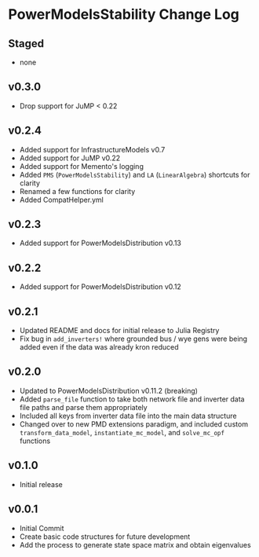 # PowerModelsStability Change Log

## Staged

- none

## v0.3.0

- Drop support for JuMP < 0.22

## v0.2.4

- Added support for InfrastructureModels v0.7
- Added support for JuMP v0.22
- Added support for Memento's logging
- Added `PMS` (`PowerModelsStability`) and `LA` (`LinearAlgebra`) shortcuts for clarity
- Renamed a few functions for clarity
- Added CompatHelper.yml

## v0.2.3
- Added support for PowerModelsDistribution v0.13

## v0.2.2
- Added support for PowerModelsDistribution v0.12

## v0.2.1
- Updated README and docs for initial release to Julia Registry
- Fix bug in `add_inverters!` where grounded bus / wye gens were being added even if the data was already kron reduced

## v0.2.0
- Updated to PowerModelsDistribution v0.11.2 (breaking)
- Added `parse_file` function to take both network file and inverter data file paths and parse them appropriately
- Included all keys from inverter data file into the main data structure
- Changed over to new PMD extensions paradigm, and included custom `transform_data_model`, `instantiate_mc_model`, and `solve_mc_opf` functions

## v0.1.0
- Initial release

## v0.0.1
- Initial Commit
- Create basic code structures for future development
- Add the process to generate state space matrix and obtain eigenvalues

